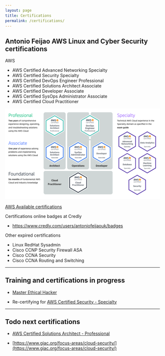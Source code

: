 ```yaml
---
layout: page
title: Certifications
permalink: /certifications/
---
```


## Antonio Feijao AWS Linux and Cyber Security certifications

AWS

  * AWS Certified Advanced Networking Specialty
  * AWS Certified Security Specialty
  * AWS Certified DevOps Engineer Professional
  * AWS Certified Solutions Architect Associate
  * AWS Certified Developer Associate
  * AWS Certified SysOps Administrator Associate
  * AWS Certified Cloud Practitioner

![[AWS Certifications](https://aws.amazon.com/certification/#Available_AWS_Certifications)](/assets/images/aws-certifications-v2022-02-03.png)

[AWS Available certifications](https://aws.amazon.com/certification/#Available_AWS_Certifications)


Certifications online badges at Credly

* <https://www.credly.com/users/antoniofeijaouk/badges>


Other expired certifications

  * Linux RedHat Sysadmin
  * Cisco CCNP Security Firewall ASA
  * Cisco CCNA Security
  * Cisco CCNA Routing and Switching

----

## Training and certifications in progress

* [Master Ethical Hacker](https://www.eccouncil.org/programs/certified-ethical-hacker-ceh-master/)

* Re-certifying for [AWS Certified Security - Specialty](https://aws.amazon.com/certification/certified-security-specialty/)

----

## Todo next certifications

* [AWS Certified Solutions Architect - Professional](https://aws.amazon.com/certification/certified-solutions-architect-professional/)

* [https://www.giac.org/focus-areas/cloud-security/](https://www.giac.org/focus-areas/cloud-security/)
